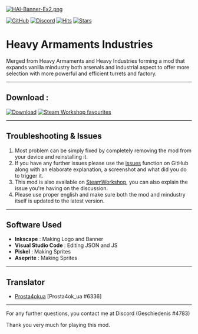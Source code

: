 [![HAI-Banner-Ex2.png](https://i.postimg.cc/nc9655q7/HAI-Banner-Ex2.png)](https://postimg.cc/TpG75t7Y)

[![GitHub](https://img.shields.io/github/license/Eschatologue/Heavy-Armaments-Industries?color=success&label=License&logo=github&style=flat-square)](https://github.com/Eschatologue/Heavy-Armaments-Industries/blob/master/LICENSE)
[![Discord](https://img.shields.io/discord/704355237246402721.svg?color=7289da&label=de_server&logo=discord&style=flat-square)](https://discord.gg/RCCVQFW)
[![Hits](https://hits.seeyoufarm.com/api/count/incr/badge.svg?url=https%3A%2F%2Fgithub.com%2FEschatologue%2FHeavy-Armaments-Industries&count_bg=%2379C83D&title_bg=%23555555&icon=codeforces.svg&icon_color=%23E7E7E7&title=visitors&edge_flat=true)](https://hits.seeyoufarm.com)
[![Stars](https://img.shields.io/github/stars/Eschatologue/Heavy-Armaments-Industries?label=Star%20this%20Mod%21&style=social)](https://github.com/Eschatologue/Heavy-Armaments-Industries/stargazers)


# Heavy Armaments Industries
Merged from Heavy Armaments and Heavy Industries forming a mod that expands vanilla mindustry both arsenals and industrial aspect to offer more selection with more powerful and efficient turrets and factory.


--- 

## Download :
[![Download](https://img.shields.io/github/v/release/Eschatologue/Heavy-Armaments-Industries?color=blue&include_prereleases&label=Latest%20version&logo=github&logoColor=white&style=for-the-badge)](https://github.com/Eschatologue/Heavy-Armaments-Industries/releases)
[![Steam Workshop favourites](https://img.shields.io/endpoint.svg?url=https%3A%2F%2Fshieldsio-steam-workshop.jross.me%2F2089324405%2Fsubscriptions-text&style=for-the-badge)](https://steamcommunity.com/sharedfiles/filedetails/?id=2089324405)

---

## Troubleshooting & Issues
1. Most problem can be simply fixed by completely removing the mod from your device and reinstalling it.
2. If you have any further issues please use the [issues](https://github.com/Eschatologue/Heavy-Armaments-Industries/issues) function on GitHub along with an elaborate explanation, a screenshot and what did you do to trigger it.
3. This mod is also available on [SteamWorkshop](https://steamcommunity.com/sharedfiles/filedetails/?id=2089324405), you can also explain the issue you're having on the discussion.
4. Please use proper english and make sure both the mod and mindustry itself is updated to the latest version.

---

## Software Used
- **Inkscape** : Making Logo and Banner
- **Visual Studio Code** : Editing JSON and JS
- **Piskel** : Making Sprites
- **Aseprite** : Making Sprites

---
## Translator
-  [Prosta4okua](https://github.com/Prosta4okua) [Prosta4ok_ua #6336]
---
For any further questions, you contact me at Discord (Geschiedenis #4783)

Thank you very much for playing this mod.


